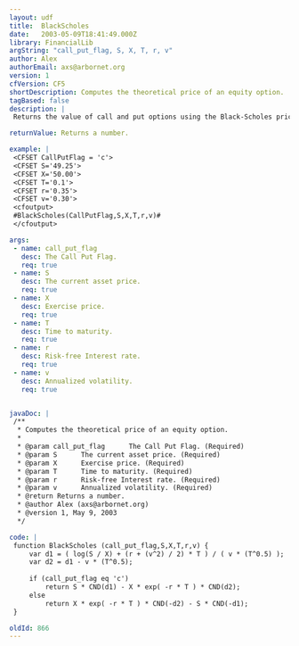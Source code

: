 ```yaml
---
layout: udf
title:  BlackScholes
date:   2003-05-09T18:41:49.000Z
library: FinancialLib
argString: "call_put_flag, S, X, T, r, v"
author: Alex
authorEmail: axs@arbornet.org
version: 1
cfVersion: CF5
shortDescription: Computes the theoretical price of an equity option.
tagBased: false
description: |
 Returns the value of call and put options using the Black-Scholes pricing formula. S is the current asset price, X is the exercise price, r is the risk-free interest rate, T is the time to maturity of the option in years, v is annualized volatility. This code requires the cumulative normal distribution function CND().

returnValue: Returns a number.

example: |
 <CFSET CallPutFlag = 'c'>
 <CFSET S='49.25'>
 <CFSET X='50.00'>
 <CFSET T='0.1'>
 <CFSET r='0.35'>
 <CFSET v='0.30'>
 <cfoutput>
 #BlackScholes(CallPutFlag,S,X,T,r,v)#
 </cfoutput>

args:
 - name: call_put_flag
   desc: The Call Put Flag.
   req: true
 - name: S
   desc: The current asset price.
   req: true
 - name: X
   desc: Exercise price.
   req: true
 - name: T
   desc: Time to maturity.
   req: true
 - name: r
   desc: Risk-free Interest rate.
   req: true
 - name: v
   desc: Annualized volatility.
   req: true


javaDoc: |
 /**
  * Computes the theoretical price of an equity option.
  * 
  * @param call_put_flag      The Call Put Flag. (Required)
  * @param S      The current asset price. (Required)
  * @param X      Exercise price. (Required)
  * @param T      Time to maturity. (Required)
  * @param r      Risk-free Interest rate. (Required)
  * @param v      Annualized volatility. (Required)
  * @return Returns a number. 
  * @author Alex (axs@arbornet.org) 
  * @version 1, May 9, 2003 
  */

code: |
 function BlackScholes (call_put_flag,S,X,T,r,v) {
     var d1 = ( log(S / X) + (r + (v^2) / 2) * T ) / ( v * (T^0.5) );
     var d2 = d1 - v * (T^0.5);
 
     if (call_put_flag eq 'c')
         return S * CND(d1) - X * exp( -r * T ) * CND(d2);
     else
         return X * exp( -r * T ) * CND(-d2) - S * CND(-d1);
 }

oldId: 866
---
```


